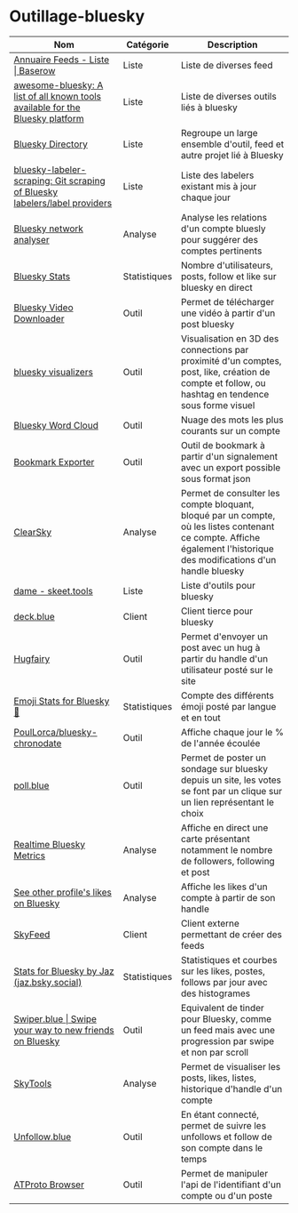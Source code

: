 # Outillage-bluesky

| Nom                                                                           	                                                   	| Catégorie             	| Description             |
|------------------------------------------------------------------------------------------------------------------------------------	|------------------------	|-------------------------|
| [Annuaire Feeds - Liste \| Baserow](https://base.skyfleet.blue/public/grid/4W_lCTnwaL0S7wFwZ6zW3Yhf0byVeFD_3A8wh0Csf8g) 	          |            Liste            	|    Liste de diverses feed              	|
| [awesome-bluesky: A list of all known tools available for the Bluesky platform](https://github.com/fishttp/awesome-bluesky)        	|     Liste                   	|    Liste de diverses outils liés à bluesky                   	|
| [Bluesky Directory](https://blueskydirectory.com)                                                                                 	|      Liste                  	|      Regroupe un large ensemble d'outil, feed et autre projet lié à Bluesky                 	|
| [bluesky-labeler-scraping: Git scraping of Bluesky labelers/label providers](https://github.com/mary-ext/bluesky-labeler-scraping) 	|      Liste                  	|    Liste des labelers existant mis à jour chaque jour                  	|
| [Bluesky network analyser](https://bsky-follow-finder.theo.io/)                                                                    	|      Analyse                  	|     Analyse les relations d'un compte bluesly pour suggérer des comptes pertinents                  	|
| [Bluesky Stats](https://vqv.app/stats/)                                                                                           	|      Statistiques                  	|      Nombre d'utilisateurs, posts, follow et like sur bluesky en direct                  	|
| [Bluesky Video Downloader](https://bsvdl.fly.dev/)                                                                                	|      Outil                  	|        Permet de télécharger une vidéo à partir d'un post bluesky               	|
| [bluesky visualizers](https://flo-bit.dev/bluesky-visualizers/)                                                                   	|      Outil                  	|        Visualisation en 3D des connections par proximité d'un comptes, post, like, création de compte et follow, ou hashtag en tendence sous forme visuel               	|
| [Bluesky Word Cloud](https://blueskywordcloud.com/)                                                                               	|      Outil                  	|       Nuage des mots les plus courants sur un compte                 	|
| [Bookmark Exporter](https://bookmarks.bluecanary.dev/export/)                                                                     	|      Outil                  	|       Outil de bookmark à partir d'un signalement avec un export possible sous format json                	|
| [ClearSky](https://clearsky.app)                                                                                                   	|      Analyse                  	|        Permet de consulter les compte bloquant, bloqué par un compte, où les listes contenant ce compte. Affiche également l'historique des modifications d'un handle bluesky               	|
| [dame - skeet.tools](https://dame.blog/skeet-tools/)                                                                              	|      Liste                  	|    Liste d'outils pour bluesky                   	|
| [deck.blue](https://deck.blue)                                                                                                    	|      Client                  	|    Client tierce pour bluesky                  	|
| [Hugfairy](https://hugfairy.haider.id/)                                                                                           	|      Outil                  	|    Permet d'envoyer un post avec un hug à partir du handle d'un utilisateur posté sur le site                   	|
| [Emoji Stats for Bluesky 🦋](https://emojistats.bsky.sh/)                                                                         	|      Statistiques                  	|       Compte des différents émoji posté par langue et en tout                	|
| [PoulLorca/bluesky-chronodate](https://github.com/PoulLorca/bluesky-chronodate)                                                    	|      Outil                  	|         Affiche chaque jour le % de l'année écoulée              	|
| [poll.blue](https://poll.blue/post)                                                                                               	|      Outil                  	|      Permet de poster un sondage sur bluesky depuis un site, les votes se font par un clique sur un lien représentant le choix                 	|
| [Realtime Bluesky Metrics](https://realtime.blue/)                                                                                 	|      Analyse                  	|         Affiche en direct une carte présentant notamment le nombre de followers, following et post               	|
| [See other profile's likes on Bluesky](https://luizzeroxis.github.io/bluesky-likes/)                                               	|      Analyse                  	|      Affiche les likes d'un compte à partir de son handle                 	|
| [SkyFeed](https://skyfeed.app/)                                                                                                   	|      Client                  	|       Client externe permettant de créer des feeds                	|
| [Stats for Bluesky by Jaz (jaz.bsky.social)](https://bsky.jazco.dev/stats)                                                         	|      Statistiques                  	|        Statistiques et courbes sur les likes, postes, follows par jour avec des histogrames               	|
| [Swiper.blue \| Swipe your way to new friends on Bluesky](https://swiper.blue/)                                                    	|      Outil                  	|        Equivalent de tinder pour Bluesky, comme un feed mais avec une progression par swipe et non par scroll               	|
| [SkyTools](https://skytools.anon5r.com/)                                                                                           	|      Analyse                  	|      Permet de visualiser les posts, likes, listes, historique d'handle d'un compte                 	|
| [Unfollow.blue](https://unfollow.blue/auth/login)                                                   	                              |        Outil                	|     En étant connecté, permet de suivre les unfollows et follow de son compte dans le temps                  	|
| [ATProto Browser](https://atproto-browser.vercel.app/)                                                                            	|      Outil                  	|     Permet de manipuler l'api de l'identifiant d'un compte ou d'un poste                  	|
